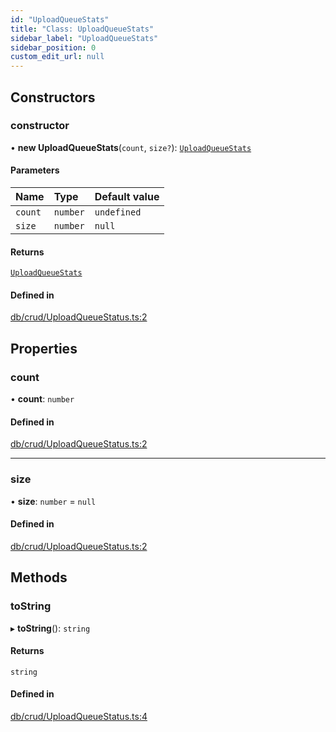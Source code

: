 ```yaml
---
id: "UploadQueueStats"
title: "Class: UploadQueueStats"
sidebar_label: "UploadQueueStats"
sidebar_position: 0
custom_edit_url: null
---
```


## Constructors

### constructor

• **new UploadQueueStats**(`count`, `size?`): [`UploadQueueStats`](UploadQueueStats.md)

#### Parameters

| Name | Type | Default value |
| :------ | :------ | :------ |
| `count` | `number` | `undefined` |
| `size` | `number` | `null` |

#### Returns

[`UploadQueueStats`](UploadQueueStats.md)

#### Defined in

[db/crud/UploadQueueStatus.ts:2](https://github.com/powersync-ja/powersync-react-native-sdk/blob/65a3c12/packages/powersync-sdk-common/src/db/crud/UploadQueueStatus.ts#L2)

## Properties

### count

• **count**: `number`

#### Defined in

[db/crud/UploadQueueStatus.ts:2](https://github.com/powersync-ja/powersync-react-native-sdk/blob/65a3c12/packages/powersync-sdk-common/src/db/crud/UploadQueueStatus.ts#L2)

___

### size

• **size**: `number` = `null`

#### Defined in

[db/crud/UploadQueueStatus.ts:2](https://github.com/powersync-ja/powersync-react-native-sdk/blob/65a3c12/packages/powersync-sdk-common/src/db/crud/UploadQueueStatus.ts#L2)

## Methods

### toString

▸ **toString**(): `string`

#### Returns

`string`

#### Defined in

[db/crud/UploadQueueStatus.ts:4](https://github.com/powersync-ja/powersync-react-native-sdk/blob/65a3c12/packages/powersync-sdk-common/src/db/crud/UploadQueueStatus.ts#L4)
